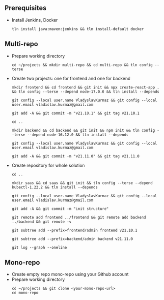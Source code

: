 ## Prerequisites
* Install Jenkins, Docker
  ```
  tln install java:maven:jenkins && tln install-default docker
  ```

## Multi-repo
* Prepare working directory
  ```
  cd ~/projects && mkdir multi-repo && cd multi-repo && tln config --terse
  ```
* Create two projects: one for frontend and one for backend
  ```
  mkdir frontend && cd frontend && git init && npx create-react-app . && tln config --terse --depend node-17.0.0 && tln install --depends
  ```
  ```
  git config --local user.name VladyslavKurmaz && git config --local user.email vladislav.kurmaz@gmail.com
  ```
  ```
  git add -A && git commit -m "v21.10.1" && git tag v21.10.1
  ```
  ```
  cd ..
  ```
  ```
  mkdir backend && cd backend && git init && npm init && tln config --terse --depend node-16.12.0 && tln install --depends
  ```
  ```
  git config --local user.name VladyslavKurmaz && git config --local user.email vladislav.kurmaz@gmail.com
  ```
  ```
  git add -A && git commit -m "v21.11.0" && git tag v21.11.0
  ```
  
* Create repository for whole solution
  ```
  cd ..
  ```
  ```
  mkdir saas && cd saas && git init && tln config --terse --depend kubectl-1.22.2 && tln install --depends
  ```
  ```
  git config --local user.name VladyslavKurmaz && git config --local user.email vladislav.kurmaz@gmail.com
  ```
  ```
  git add -A && git commit -m "init structure"
  ```
  ```
  git remote add frontend ../frontend && git remote add backend ../backend && git remote -v
  ```
  ```
  git subtree add --prefix=frontend/admin frontend v21.10.1
  ```
  ```
  git subtree add --prefix=backend/admin backend v21.11.0
  ```
  ```
  git log --graph --oneline
  ```

## Mono-repo
* Create empty repo mono-repo using your Github account
* Prepare working directory
  ```
  cd ~/projects && git clone <your-mono-repo-url>
  cd mono-repo
  ```
